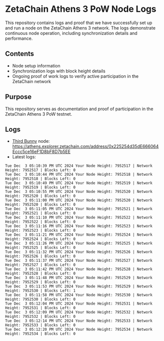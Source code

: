 # ZetaChain Athens 3 PoW Node Logs
This repository contains logs and proof that we have successfully set up and run a node on the ZetaChain Athens 3 network. The logs demonstrate continuous node operation, including synchronization details and performance.

## Contents
- Node setup information
- Synchronization logs with block height details
- Ongoing proof of work logs to verify active participation in the ZetaChain network

## Purpose
This repository serves as documentation and proof of participation in the ZetaChain Athens 3 PoW testnet.

## Logs

- [Third Bunny](https://thirdbunny.xyz/) node: https://athens.explorer.zetachain.com/address/0x225254d35dE666064Eccc5ce16eF1D8bF8D7b5EE
- Latest logs:
```
Tue Dec  3 05:10:39 PM UTC 2024 Your Node Height: 7952517 | Network Height: 7952517 | Blocks Left: 0
Tue Dec  3 05:10:44 PM UTC 2024 Your Node Height: 7952518 | Network Height: 7952518 | Blocks Left: 0
Tue Dec  3 05:10:49 PM UTC 2024 Your Node Height: 7952519 | Network Height: 7952519 | Blocks Left: 0
Tue Dec  3 05:10:55 PM UTC 2024 Your Node Height: 7952520 | Network Height: 7952520 | Blocks Left: 0
Tue Dec  3 05:11:00 PM UTC 2024 Your Node Height: 7952520 | Network Height: 7952520 | Blocks Left: 0
Tue Dec  3 05:11:05 PM UTC 2024 Your Node Height: 7952521 | Network Height: 7952521 | Blocks Left: 0
Tue Dec  3 05:11:10 PM UTC 2024 Your Node Height: 7952522 | Network Height: 7952522 | Blocks Left: 0
Tue Dec  3 05:11:16 PM UTC 2024 Your Node Height: 7952523 | Network Height: 7952523 | Blocks Left: 0
Tue Dec  3 05:11:21 PM UTC 2024 Your Node Height: 7952524 | Network Height: 7952524 | Blocks Left: 0
Tue Dec  3 05:11:26 PM UTC 2024 Your Node Height: 7952525 | Network Height: 7952525 | Blocks Left: 0
Tue Dec  3 05:11:32 PM UTC 2024 Your Node Height: 7952526 | Network Height: 7952526 | Blocks Left: 0
Tue Dec  3 05:11:37 PM UTC 2024 Your Node Height: 7952527 | Network Height: 7952527 | Blocks Left: 0
Tue Dec  3 05:11:42 PM UTC 2024 Your Node Height: 7952528 | Network Height: 7952528 | Blocks Left: 0
Tue Dec  3 05:11:48 PM UTC 2024 Your Node Height: 7952529 | Network Height: 7952529 | Blocks Left: 0
Tue Dec  3 05:11:53 PM UTC 2024 Your Node Height: 7952529 | Network Height: 7952530 | Blocks Left: 1
Tue Dec  3 05:11:58 PM UTC 2024 Your Node Height: 7952530 | Network Height: 7952530 | Blocks Left: 0
Tue Dec  3 05:12:04 PM UTC 2024 Your Node Height: 7952531 | Network Height: 7952531 | Blocks Left: 0
Tue Dec  3 05:12:09 PM UTC 2024 Your Node Height: 7952532 | Network Height: 7952532 | Blocks Left: 0
Tue Dec  3 05:12:14 PM UTC 2024 Your Node Height: 7952533 | Network Height: 7952533 | Blocks Left: 0
Tue Dec  3 05:12:20 PM UTC 2024 Your Node Height: 7952534 | Network Height: 7952534 | Blocks Left: 0
```
